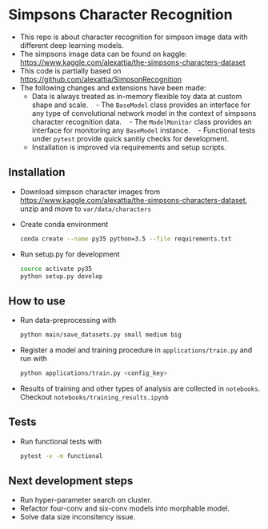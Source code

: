 # Simpsons Character Recognition
- This repo is about character recognition for simpson image data with different deep learning models.
- The simpsons image data can be found on kaggle:  https://www.kaggle.com/alexattia/the-simpsons-characters-dataset
- This code is partially based on https://github.com/alexattia/SimpsonRecognition
- The following changes and extensions have been made:
    - Data is always treated as in-memory flexible toy data at custom shape and scale.
    - The `BaseModel` class provides an interface for any type of convolutional network model in the context of simpsons character recognition data. 
    - The `ModelMonitor` class provides an interface for monitoring any `BaseModel` instance.
    - Functional tests under `pytest` provide quick sanitiy checks for development.
    - Installation is improved via requirements and setup scripts.

## Installation
- Download simpson character images from https://www.kaggle.com/alexattia/the-simpsons-characters-dataset, unzip and move to
    `var/data/characters`

- Create conda environment
    ```bash
    conda create --name py35 python=3.5 --file requirements.txt
    ```

- Run setup.py for development
    ```bash
    source activate py35
    python setup.py develop
    ```

## How to use
- Run data-preprocessing with
    ```bash
    python main/save_datasets.py small medium big
    ```

- Register a model and training procedure in `applications/train.py` and run with
    ```bash
    python applications/train.py <config_key>
    ```

- Results of training and other types of analysis are collected in `notebooks`. Checkout `notebooks/training_results.ipynb`

## Tests
- Run functional tests with
    ```bash
    pytest -v -m functional
    ```
    
## Next development steps
- Run hyper-parameter search on cluster. 
- Refactor four-conv and six-conv models into morphable model. 
- Solve data size inconsitency issue.
